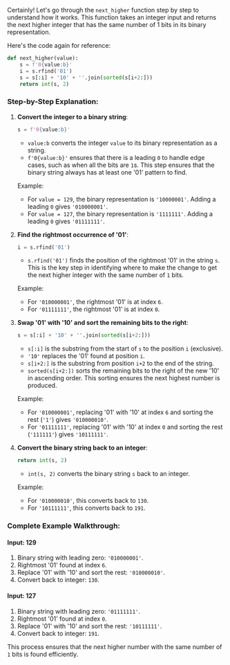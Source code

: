 Certainly! Let's go through the `next_higher` function step by step to understand how it works. This function takes an integer input and returns the next higher integer that has the same number of 1 bits in its binary representation.

Here's the code again for reference:

```python
def next_higher(value):
    s = f'0{value:b}'
    i = s.rfind('01')
    s = s[:i] + '10' + ''.join(sorted(s[i+2:]))
    return int(s, 2)
```

### Step-by-Step Explanation:

1. **Convert the integer to a binary string**:
   ```python
   s = f'0{value:b}'
   ```
   - `value:b` converts the integer `value` to its binary representation as a string.
   - `f'0{value:b}'` ensures that there is a leading `0` to handle edge cases, such as when all the bits are `1`s. This step ensures that the binary string always has at least one '01' pattern to find.

   Example:
   - For `value = 129`, the binary representation is `'10000001'`. Adding a leading `0` gives `'010000001'`.
   - For `value = 127`, the binary representation is `'1111111'`. Adding a leading `0` gives `'01111111'`.

2. **Find the rightmost occurrence of '01'**:
   ```python
   i = s.rfind('01')
   ```
   - `s.rfind('01')` finds the position of the rightmost '01' in the string `s`. This is the key step in identifying where to make the change to get the next higher integer with the same number of `1` bits.

   Example:
   - For `'010000001'`, the rightmost '01' is at index `6`.
   - For `'01111111'`, the rightmost '01' is at index `0`.

3. **Swap '01' with '10' and sort the remaining bits to the right**:
   ```python
   s = s[:i] + '10' + ''.join(sorted(s[i+2:]))
   ```
   - `s[:i]` is the substring from the start of `s` to the position `i` (exclusive).
   - `'10'` replaces the '01' found at position `i`.
   - `s[i+2:]` is the substring from position `i+2` to the end of the string.
   - `sorted(s[i+2:])` sorts the remaining bits to the right of the new '10' in ascending order. This sorting ensures the next highest number is produced.

   Example:
   - For `'010000001'`, replacing '01' with '10' at index `6` and sorting the rest (`'1'`) gives `'010000010'`.
   - For `'01111111'`, replacing '01' with '10' at index `0` and sorting the rest (`'111111'`) gives `'10111111'`.

4. **Convert the binary string back to an integer**:
   ```python
   return int(s, 2)
   ```
   - `int(s, 2)` converts the binary string `s` back to an integer.

   Example:
   - For `'010000010'`, this converts back to `130`.
   - For `'10111111'`, this converts back to `191`.

### Complete Example Walkthrough:

#### Input: 129

1. Binary string with leading zero: `'010000001'`.
2. Rightmost '01' found at index `6`.
3. Replace '01' with '10' and sort the rest: `'010000010'`.
4. Convert back to integer: `130`.

#### Input: 127

1. Binary string with leading zero: `'01111111'`.
2. Rightmost '01' found at index `0`.
3. Replace '01' with '10' and sort the rest: `'10111111'`.
4. Convert back to integer: `191`.

This process ensures that the next higher number with the same number of `1` bits is found efficiently.